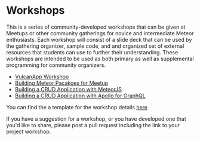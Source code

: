 # Workshops
This is a series of community-developed workshops that can be given at Meetups or other community gatherings for novice and intermediate Meteor enthusiasts. Each workshop will consist of a slide deck that can be used by the gathering organizer, sample code, and and organized set of external resources that students can use to further their understanding. These workshops are intended to be used as both primary as well as supplemental programming for community organizers. 

  * [VulcanApp Workshop](VulcanApp.md)
  * [Building Meteor Pacakges for Meetup](Meetup_Packages.md)
  * [Building a CRUD Application with MeteorJS](Crud_Meteor.md)
  * [Building a CRUD Application with Apollo for GraphQL](Crud_Apollo.md)

You can find the a template for the workshop details [here](Workshop_template.md)

If you have a suggestion for a workshop, or you have developed one that you'd like to share, please post a pull request including the link to your project workshop. 
